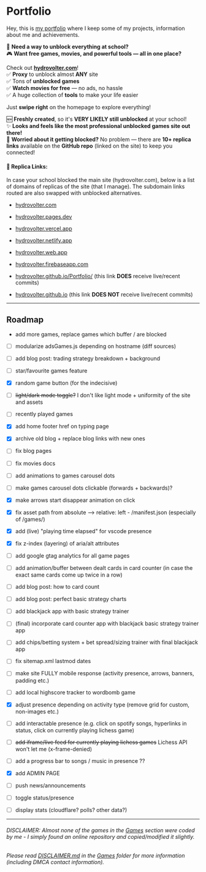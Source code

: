 # Portfolio
Hey, this is [my portfolio](https://hydrovolter.com/) where I keep some of my projects, information about me and achievements.

:rocket: **Need a way to unblock everything at school?**  
:video_game: **Want free games, movies, and powerful tools — all in one place?**

Check out **[hydrovolter.com](https://hydrovolter.com/#dev)**!  
:white_check_mark: **Proxy** to unblock almost **ANY** site  
:white_check_mark: Tons of **unblocked games**  
:white_check_mark: **Watch movies for free** — no ads, no hassle  
:white_check_mark: A huge collection of **tools** to make your life easier

Just **swipe right** on the homepage to explore everything!

:new: **Freshly created**, so it's **VERY LIKELY still unblocked** at your school!  
:sparkles: **Looks and feels like the most professional unblocked games site out there!**  
:link: **Worried about it getting blocked?** No problem — there are **10+ replica links** available on the **GitHub repo** (linked on the site) to keep you connected!
#### :link:  Replica Links:
In case your school blocked the main site (hydrovolter.com), below is a list of domains of replicas of the site (that I manage). The subdomain links routed are also swapped with unblocked alternatives.

- [hydrovolter.com](https://hydrovolter.com/)
- [hydrovolter.pages.dev](https://hydrovolter.pages.dev/)
- [hydrovolter.vercel.app](https://hydrovolter.vercel.app/)
- [hydrovolter.netlify.app](https://hydrovolter.netlify.app/)
- [hydrovolter.web.app](https://hydrovolter.web.app/)
- [hydrovolter.firebaseapp.com](https://hydrovolter.firebaseapp.com/)
- [hydrovolter.github.io/Portfolio/](https://hydrovolter.github.io/Portfolio) (this link **DOES** receive live/recent commits)

- [hydrovolter.github.io](https://hydrovolter.github.io/) (this link **DOES NOT** receive live/recent commits)
---
## Roadmap
- add more games, replace games which buffer / are blocked

- [ ] modularize adsGames.js depending on hostname (diff sources)

- [ ] add blog post: trading strategy breakdown + background
- [ ] star/favourite games feature
- [x] random game button (for the indecisive)
- [ ] ~~light/dark mode toggle?~~ I don't like light mode + uniformity of the site and assets
- [ ] recently played games
- [x] add home footer href on typing page
- [x] archive old blog + replace blog links with new ones
- [ ] fix blog pages
- [ ] fix movies docs
- [ ] add animations to games carousel dots
- [ ] make games carousel dots clickable (forwards + backwards)?
- [x] make arrows start disappear animation on click
- [x] fix asset path from absolute --> relative: left - /manifest.json (especially of /games/)
- [x] add (live) "playing time elapsed" for vscode presence
- [x] fix z-index (layering) of aria/alt attributes
- [ ] add google gtag analytics for all game pages

- [ ] add animation/buffer between dealt cards in card counter (in case the exact same cards come up twice in a row)
- [ ] add blog post: how to card count
- [ ] add blog post: perfect basic strategy charts
- [ ] add blackjack app with basic strategy trainer
- [ ] (final) incorporate card counter app with blackjack basic strategy trainer app
- [ ] add chips/betting system + bet spread/sizing trainer with final blackjack app

- [ ] fix sitemap.xml lastmod dates
- [ ] make site FULLY mobile response (activity presence, arrows, banners, padding etc.)

- [ ] add local highscore tracker to wordbomb game

- [x] adjust presence depending on activity type (remove grid for custom, non-images etc.)
- [ ] add interactable presence (e.g. click on spotify songs, hyperlinks in status, click on currently playing lichess game)
- [ ] ~~add iframe/live feed for currently playing lichess games~~ Lichess API won't let me (x-frame-denied)
- [ ] add a progress bar to songs / music in presence ??

- [x] add ADMIN PAGE
- [ ] push news/announcements
- [ ] toggle status/presence
- [ ] display stats (cloudflare? polls? other data?)
---
###### DISCLAIMER: Almost none of the games in the [Games](games/) section were coded by me - I simply found an online repository and copied/modified it slightly.
###### Please read [DISCLAIMER.md](games/DISCLAIMER.md) in the [Games](games/) folder for more information (including DMCA contact information).
